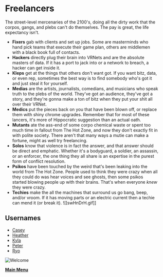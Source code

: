 # Freelancers
The street-level mercenaries of the 2100's, doing all the dirty work that the corpos, gangs, and plebs can't do themselves. The pay is great, the life expectancy isn't. 
- **Fixers** gab with clients and set up jobs. Some are masterminds who hand pick teams that execute their game plan, others are middlemen with a black book full of contacts. 
- **Hackers** directly plug their brain into VRNets and are the absolute masters of data. If it has a port to jack into or a network to breach, a hacker can get inside it.
- **Kleps** get at the things that others don't want got. If you want bitz, data, or even rep, sometimes the best way is to find somebody who's got it and just steal it for yourself.
- **Medias** are the artists, journalists, comedians, and musicians who speak truth to the plebs of the world. They've got an audience, they've got a story, and they're gonna make a ton of bitz when they put your shit all over their VRNet.
- **Medics** put the pieces back on you that have been blown off, or replace them with shiny chrome upgrades. Remember that for most of these lancers, it's more of Hippocratic suggestion than an actual oath.  
- **Mutants** ate the ass-end of some corpo chemical waste or spent too much time in fallout from The Hot Zone, and now they don't exactly fit in with polite society. There aren't that many ways a mutie can make a fortune, might as well try freelancing.
- **Solos** know that violence is in fact the answer, and that answer should be direct and emphatic. Whether it's a bodyguard, a soldier, an assassin, or an enforcer, the one thing they all share is an expertise in the purest form of conflict resolution.
- **Psikos** have been touched by the weird that's been leaking into the world from The Hot Zone. People used to think they were crazy when all they could do was hear voices and see ghosts, then some psikos started blowing people up with their brains. That's when everyone *knew* they were crazy.
- **Techies** make the all the machines that surround us go bang, beep, and/or vroom. If it has moving parts or an electric current then a techie can mend it (or break it). 
![[swHnDrH.gif]]
## Usernames
- [Casey](Casey.md)
- [Heather](Heather.md)
- [Kyla](Kyla.md)
- [Peter](Peter.md)
- [Ryo](Ryo.md)

![Welcome](GM/Miami%202100/Website/assets/images/Pd1Ny1h.jpeg)

 **[Main Menu](README.md)**
